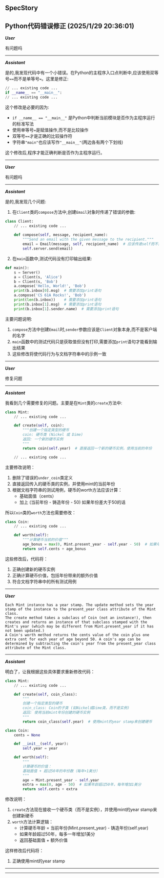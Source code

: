## SpecStory

## Python代码错误修正 (2025/1/29 20:36:01)

_**User**_

有问题吗

---

_**Assistant**_

是的,我发现代码中有一个小错误。在Python的主程序入口点判断中,应该使用双等号`==`而不是单等号`=`。这里是修正:

```python:debugger.py
// ... existing code ...
if __name__ == "__main__":
// ... existing code ...
```

这个修改是必要的因为:
- `if __name__ == "__main__"` 是Python中判断当前模块是否作为主程序运行的标准写法
- 使用单等号`=`是赋值操作,而不是比较操作
- 双等号`==`才是正确的比较操作符
- 字符串`"main"`也应该写作`"__main__"`(两边各有两个下划线)

这个修改后,程序才能正确判断是否作为主程序运行。

---

_**User**_

有问题吗

---

_**Assistant**_

是的,我发现几个问题:

1. 在`Client`类的`compose`方法中,创建`Email`对象时传递了错误的参数:

```python:debugger.py
class Client:
    // ... existing code ...
    
    def compose(self, message, recipient_name):
        """Send an email with the given message to the recipient."""
        email = Email(message, self, recipient_name)  # 应该传递self而不是self.name作为sender
        self.server.send(email)
```

2. 在`main`函数中,测试代码没有打印输出结果:

```python:debugger.py
def main():
    s = Server()
    a = Client(s, 'Alice')
    b = Client(s, 'Bob')
    a.compose('Hello, World!', 'Bob')
    print(b.inbox[0].msg)  # 需要添加print语句
    a.compose('CS 61A Rocks!', 'Bob')
    print(len(b.inbox))    # 需要添加print语句
    print(b.inbox[1].msg)  # 需要添加print语句
    print(b.inbox[1].sender.name)  # 需要添加print语句
```

主要问题说明:
1. `compose`方法中创建`Email`时,`sender`参数应该是`Client`对象本身,而不是客户端的名字
2. `main`函数中的测试代码只是获取值但没有打印,需要添加`print`语句才能看到输出结果
3. 这些修改将使代码行为与文档字符串中的示例一致

---

_**User**_

修复问题

---

_**Assistant**_



我看到几个需要修复的问题。主要是在`Mint`类的`create`方法中:

```python:lab06.py
class Mint:
    // ... existing code ...

    def create(self, coin):
        """创建一个指定类型的硬币
        coin: 硬币类 (Nickel 或 Dime)
        返回: 一个新的硬币实例
        """
        return coin(self.year)  # 直接返回一个新的硬币实例，使用当前的年份

    // ... existing code ...
```

主要修改说明：
1. 删除了错误的`under_coin`类定义
2. 直接返回传入的硬币类的实例，并使用mint的当前年份
3. 根据文档字符串的测试用例，硬币的worth方法应该计算：
   - 基础面值（cents）
   - 加上 (当前年份 - 铸造年份 - 50) 如果年份差大于50的话

所以`Coin`类的`worth`方法也需要修改：

```python:lab06.py
class Coin:
    // ... existing code ...

    def worth(self):
        """计算硬币当前的价值"""
        age_bonus = max(0, Mint.present_year - self.year - 50)  # 如果年份差超过50年才增加价值
        return self.cents + age_bonus
```

这些修改后，代码将：
1. 正确创建新的硬币实例
2. 正确计算硬币价值，包括年份带来的额外价值
3. 符合文档字符串中的所有测试用例

---

_**User**_


    Each Mint instance has a year stamp. The update method sets the year stamp of the instance to the present_year class attribute of the Mint class.
    The create method takes a subclass of Coin (not an instance!), then creates and returns an instance of that subclass stamped with the Mint's year (which may be different from Mint.present_year if it has not been updated.)
    A Coin's worth method returns the cents value of the coin plus one extra cent for each year of age beyond 50. A coin's age can be determined by subtracting the coin's year from the present_year class attribute of the Mint class.


---

_**Assistant**_



明白了，让我根据这些具体要求重新修改代码：

```python:lab06.py
class Mint:
    // ... existing code ...

    def create(self, coin_class):
        """
        创建一个指定类型的硬币
        coin_class: Coin的子类 (如Nickel或Dime类，而不是实例)
        返回: 使用当前mint年份创建的硬币实例
        """
        return coin_class(self.year)  # 使用mint的year stamp来创建硬币

class Coin:
    cents = None

    def __init__(self, year):
        self.year = year

    def worth(self):
        """
        计算硬币的价值：
        基础面值 + 超过50年的年份数（每年+1美分）
        """
        age = Mint.present_year - self.year
        extra = max(0, age - 50)  # 如果年龄超过50年，每年增加1美分
        return self.cents + extra
```

修改说明：
1. `create`方法现在接收一个硬币类（而不是实例），并使用mint的year stamp来创建新硬币
2. `worth`方法计算逻辑：
   - 计算硬币年龄 = 当前年份(Mint.present_year) - 铸造年份(self.year)
   - 如果年龄超过50年，每多一年增加1美分
   - 返回基础面值 + 额外价值

这样修改后代码将：
1. 正确使用mint的year stamp

---



---

